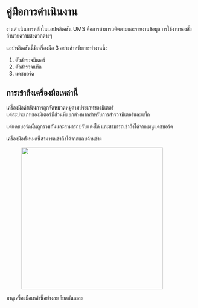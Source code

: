 # คู่มือการดำเนินงาน

งานดำเนินการหลักในแอปพลิเคชัน UMS คือการสามารถติดตามและรายงานข้อมูลการใช้งานของสิ่งอำนวยความสะดวกต่างๆ

แอปพลิเคชันนี้มีเครื่องมือ 3 อย่างสำหรับการทำงานนี้:

1. ตัวสำรวจมิเตอร์
2. ตัวสำรวจแท็ก
3. แดชบอร์ด

## การเข้าถึงเครื่องมือเหล่านี้

เครื่องมือดำเนินการถูกจัดหมวดหมู่ตามประเภทของมิเตอร์\
แต่ละประเภทของมิเตอร์มีส่วนที่แยกต่างหากสำหรับการสำรวจมิเตอร์และแท็ก

แต่แดชบอร์ดนั้นถูกรวมกันและสามารถปรับแต่งได้ และสามารถเข้าถึงได้จากเมนูแดชบอร์ด

เครื่องมือทั้งหมดนี้สามารถเข้าถึงได้จากแถบด้านข้าง

<figure><img src="../.gitbook/assets/image (14).png" alt="" width="375"><figcaption></figcaption></figure>

มาดูเครื่องมือเหล่านี้อย่างละเอียดกันเถอะ